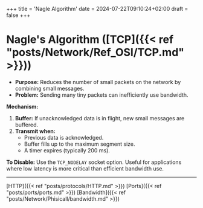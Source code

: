 +++
title = 'Nagle Algorithm'
date = 2024-07-22T09:10:24+02:00
draft = false
+++

# Nagle's Algorithm ([TCP]({{< ref "posts/Network/Ref_OSI/TCP.md" >}}))

- **Purpose:** Reduces the number of small packets on the network by combining small messages.
- **Problem:** Sending many tiny packets can inefficiently use bandwidth.

**Mechanism:**
1. **Buffer:** If unacknowledged data is in flight, new small messages are buffered.
2. **Transmit when:**
   - Previous data is acknowledged.
   - Buffer fills up to the maximum segment size.
   - A timer expires (typically 200 ms).

**To Disable:** Use the `TCP_NODELAY` socket option. Useful for applications where low latency is more critical than efficient bandwidth use.

---
[HTTP]({{< ref "posts/protocols/HTTP.md" >}})  [Ports]({{< ref "posts/ports/ports.md" >}})  [Bandwidth]({{< ref "posts/Network/Phisicall/bandwidth.md" >}})

